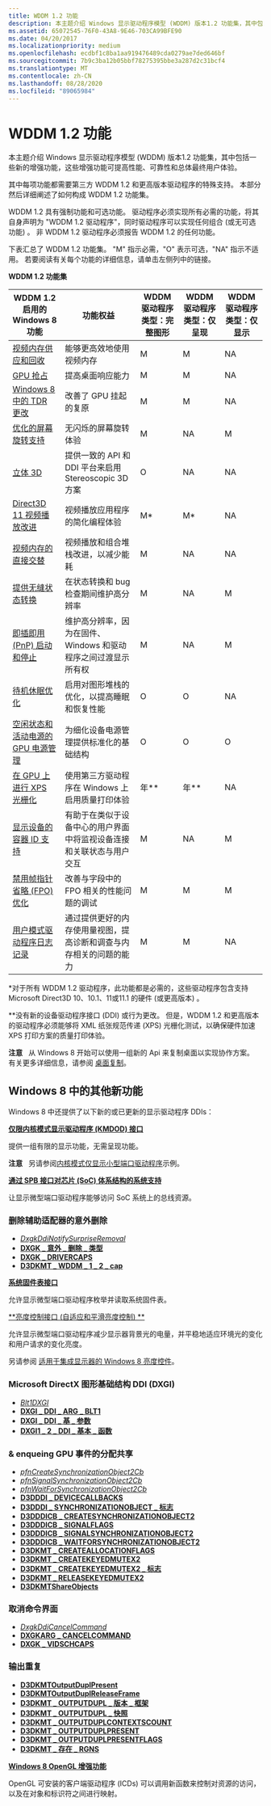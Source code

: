 ```yaml
---
title: WDDM 1.2 功能
description: 本主题介绍 Windows 显示驱动程序模型 (WDDM) 版本1.2 功能集，其中包括一些新的增强功能，这些增强功能可提高性能、可靠性和总体最终用户体验。
ms.assetid: 65072545-76F0-43A8-9E46-703CA99BFE90
ms.date: 04/20/2017
ms.localizationpriority: medium
ms.openlocfilehash: ecdbf1c8ba1aa919476489cda0279ae7ded646bf
ms.sourcegitcommit: 7b9c3ba12b05bbf78275395bbe3a287d2c31bcf4
ms.translationtype: MT
ms.contentlocale: zh-CN
ms.lasthandoff: 08/28/2020
ms.locfileid: "89065984"
---
```

# <a name="wddm-12-features"></a>WDDM 1.2 功能


本主题介绍 Windows 显示驱动程序模型 (WDDM) 版本1.2 功能集，其中包括一些新的增强功能，这些增强功能可提高性能、可靠性和总体最终用户体验。

其中每项功能都需要第三方 WDDM 1.2 和更高版本驱动程序的特殊支持。 本部分然后详细阐述了如何构成 WDDM 1.2 功能集。

WDDM 1.2 具有强制功能和可选功能。 驱动程序必须实现所有必需的功能，将其自身声明为 "WDDM 1.2 驱动程序"，同时驱动程序可以实现任何组合 (或无可选功能) 。 非 WDDM 1.2 驱动程序必须报告 WDDM 1.2 的任何功能。

下表汇总了 WDDM 1.2 功能集。 "M" 指示必需，"O" 表示可选，"NA" 指示不适用。 若要阅读有关每个功能的详细信息，请单击左侧列中的链接。

**WDDM 1.2 功能集**

| WDDM 1.2 启用的 Windows 8 功能                                                                         | 功能权益                                                                                                            | WDDM 驱动程序类型：完整图形 | WDDM 驱动程序类型：仅呈现 | WDDM 驱动程序类型：仅显示 |
|----------------------------------------------------------------------------------------------------------------|----------------------------------------------------------------------------------------------------------------------------|---------------------------------|-------------------------------|--------------------------------|
| [视频内存供应和回收](video-memory-offer-and-reclaim.md)                                           | 能够更高效地使用视频内存                                                                               | M                               | M                             | NA                             |
| [GPU 抢占](gpu-preemption.md)                                                                           | 提高桌面响应能力                                                                                            | M                               | M                             | NA                             |
| [Windows 8 中的 TDR 更改](tdr-changes-in-windows-8.md)                                                       | 改善了 GPU 挂起的复原                                                                                           | M                               | M                             | NA                             |
| [优化的屏幕旋转支持](optimized-screen-rotation-support.md)                                     | 无闪烁的屏幕旋转体验                                                                                 | M                               | NA                            | M                              |
| [立体 3D](stereoscopic-3d.md)                                                                         | 提供一致的 API 和 DDI 平台来启用 Stereoscopic 3D 方案                                             | O                               | NA                            | NA                             |
| [Direct3D 11 视频播放改进](d3d11-video-playback-improvements.md)                               | 视频播放应用程序的简化编程体验                                                          | M\*                             | M\*                           | NA                             |
| [视频内存的直接交替](direct-flip-of-video-memory.md)                                                 | 视频播放和组合堆栈改进，以减少能耗                                       | M                               | NA                            | NA                             |
| [提供无缝状态转换](seamless-state-transitions-in-wddm-1-2-and-later.md)                   | 在状态转换和 bug 检查期间维护高分辨率                                                   | M                               | NA                            | M                              |
| [即插即用 (PnP) 启动和停止](plug-and-play--pnp--start-and-stop-cases.md)                             | 维护高分辨率，因为在固件、Windows 和驱动程序之间过渡显示所有权                        | M                               | NA                            | M                              |
| [待机休眠优化](standby-hibernate-optimizations.md)                                         | 启用对图形堆栈的优化，以提高睡眠和恢复性能                                     | O                               | O                             | NA                             |
| [空闲状态和活动电源的 GPU 电源管理](gpu-power-management-of-idle-and-active-power.md)      | 为细化设备电源管理提供标准化的基础结构                                            | O                               | O                             | O                              |
| [在 GPU 上进行 XPS 光栅化](xps-rasterization-on-the-gpu.md)                                               | 使用第三方驱动程序在 Windows 上启用质量打印体验                                                  | 年\*\*                           | 年\*\*                         | NA                             |
| [显示设备的容器 ID 支持](container-id-support-for-displays-.md)                                    | 有助于在类似于设备中心的用户界面中将监视设备连接和关联状态与用户交互 | M                               | NA                            | M                              |
| [禁用帧指针省略 (FPO) 优化](disabling-frame-pointer-omission--fpo--optimization.md) | 改善与字段中的 FPO 相关的性能问题的调试                                                     | M                               | M                             | M                              |
| [用户模式驱动程序日志记录](user-mode-driver-logging.md)                                                       | 通过提供更好的内存使用量视图，提高诊断和调查与内存相关的问题的能力              | M                               | M                             | NA                             |

 

\*对于所有 WDDM 1.2 驱动程序，此功能都是必需的，这些驱动程序包含支持 Microsoft Direct3D 10、10.1、11或11.1 的硬件 (或更高版本) 。

\*\*没有新的设备驱动程序接口 (DDI) 或行为更改。 但是，WDDM 1.2 和更高版本的驱动程序必须能够将 XML 纸张规范传递 (XPS) 光栅化测试，以确保硬件加速 XPS 打印方案的质量打印体验。

**注意**   从 Windows 8 开始可以使用一组新的 Api 来复制桌面以实现协作方案。 有关更多详细信息，请参阅 [桌面复制](desktop-duplication-api.md)。

 

## <a name="span-idadditional_new_features_in_windows_8spanspan-idadditional_new_features_in_windows_8spanspan-idadditional_new_features_in_windows_8spanadditional-new-features-in-windows8"></a><span id="Additional_new_features_in_Windows_8"></span><span id="additional_new_features_in_windows_8"></span><span id="ADDITIONAL_NEW_FEATURES_IN_WINDOWS_8"></span>Windows 8 中的其他新功能


Windows 8 中还提供了以下新的或已更新的显示驱动程序 DDIs：

[**仅限内核模式显示驱动程序 (KMDOD) 接口**](/windows-hardware/drivers/ddi/index)

提供一组有限的显示功能，无需呈现功能。

**注意**   另请参阅[内核模式仅显示小型端口驱动程序](https://go.microsoft.com/fwlink/p/?linkid=258742)示例。

 

[**通过 SPB 接口对芯片 (SoC) 体系结构的系统支持**](/windows-hardware/drivers/ddi/index)

让显示微型端口驱动程序能够访问 SoC 系统上的总线资源。

### <a name="span-idsurprise_removal_of_secondary_adapterspanspan-idsurprise_removal_of_secondary_adapterspanspan-idsurprise_removal_of_secondary_adapterspansurprise-removal-of-secondary-adapter"></a><span id="Surprise_removal_of_secondary_adapter"></span><span id="surprise_removal_of_secondary_adapter"></span><span id="SURPRISE_REMOVAL_OF_SECONDARY_ADAPTER"></span>删除辅助适配器的意外删除

-   [*DxgkDdiNotifySurpriseRemoval*](/windows-hardware/drivers/ddi/dispmprt/nc-dispmprt-dxgkddi_notify_surprise_removal)
-   [**DXGK \_ 意外 \_ 删除 \_ 类型**](/windows-hardware/drivers/ddi/dispmprt/ne-dispmprt-_dxgk_surprise_removal_type)
-   [**DXGK \_ DRIVERCAPS**](/windows-hardware/drivers/ddi/d3dkmddi/ns-d3dkmddi-_dxgk_drivercaps)
-   [**D3DKMT \_ WDDM \_ 1 \_ 2 \_ cap**](./d3dkmt-wddm-1-2-caps.md)

[**系统固件表接口**](/windows-hardware/drivers/ddi/dispmprt/ns-dispmprt-_dxgk_firmware_table_interface)

允许显示微型端口驱动程序枚举并读取系统固件表。

[**亮度控制接口 (自适应和平滑亮度控制) **](/windows-hardware/drivers/ddi/index)

允许显示微型端口驱动程序减少显示器背景光的电量，并平稳地适应环境光的变化和用户请求的变化亮度。

另请参阅 [适用于集成显示器的 Windows 8 亮度控件](/previous-versions/windows/hardware/design/dn614018(v=vs.85))。

### <a name="span-idmicrosoft_directx_graphics_infrastructure_ddi__dxgi_spanspan-idmicrosoft_directx_graphics_infrastructure_ddi__dxgi_spanspan-idmicrosoft_directx_graphics_infrastructure_ddi__dxgi_spanmicrosoft-directx-graphics-infrastructure-ddi-dxgi"></a><span id="Microsoft_DirectX_Graphics_Infrastructure_DDI__DXGI_"></span><span id="microsoft_directx_graphics_infrastructure_ddi__dxgi_"></span><span id="MICROSOFT_DIRECTX_GRAPHICS_INFRASTRUCTURE_DDI__DXGI_"></span>Microsoft DirectX 图形基础结构 DDI (DXGI) 

-   [*Blt1DXGI*](/windows-hardware/drivers/ddi/dxgiddi/ns-dxgiddi-dxgi1_2_ddi_base_functions)
-   [**DXGI \_ DDI \_ ARG \_ BLT1**](/windows-hardware/drivers/ddi/dxgiddi/ns-dxgiddi-dxgi_ddi_arg_blt1)
-   [**DXGI \_ DDI \_ 基 \_ 参数**](/windows-hardware/drivers/ddi/dxgiddi/ns-dxgiddi-dxgi_ddi_base_args)
-   [**DXGI1 \_ 2 \_ DDI \_ 基本 \_ 函数**](/windows-hardware/drivers/ddi/dxgiddi/ns-dxgiddi-dxgi1_2_ddi_base_functions)

### <a name="span-idallocation_sharing___enqueing_gpu_eventsspanspan-idallocation_sharing___enqueing_gpu_eventsspanspan-idallocation_sharing___enqueing_gpu_eventsspanallocation-sharing--enqueing-gpu-events"></a><span id="Allocation_sharing___enqueing_GPU_events"></span><span id="allocation_sharing___enqueing_gpu_events"></span><span id="ALLOCATION_SHARING___ENQUEING_GPU_EVENTS"></span>& enqueing GPU 事件的分配共享

-   [*pfnCreateSynchronizationObject2Cb*](/windows-hardware/drivers/ddi/d3dumddi/nc-d3dumddi-pfnd3dddi_createsynchronizationobject2cb)
-   [*pfnSignalSynchronizationObject2Cb*](/windows-hardware/drivers/ddi/d3dumddi/nc-d3dumddi-pfnd3dddi_signalsynchronizationobject2cb)
-   [*pfnWaitForSynchronizationObject2Cb*](/windows-hardware/drivers/ddi/d3dumddi/nc-d3dumddi-pfnd3dddi_waitforsynchronizationobject2cb)
-   [**D3DDDI \_ DEVICECALLBACKS**](/windows-hardware/drivers/ddi/d3dumddi/ns-d3dumddi-_d3dddi_devicecallbacks)
-   [**D3DDDI \_ SYNCHRONIZATIONOBJECT \_ 标志**](/windows-hardware/drivers/ddi/d3dukmdt/ns-d3dukmdt-_d3dddi_synchronizationobject_flags)
-   [**D3DDDICB \_ CREATESYNCHRONIZATIONOBJECT2**](/windows-hardware/drivers/ddi/d3dumddi/ns-d3dumddi-_d3dddicb_createsynchronizationobject2)
-   [**D3DDDICB \_ SIGNALFLAGS**](/windows-hardware/drivers/ddi/d3dukmdt/ns-d3dukmdt-_d3dddicb_signalflags)
-   [**D3DDDICB \_ SIGNALSYNCHRONIZATIONOBJECT2**](/windows-hardware/drivers/ddi/d3dumddi/ns-d3dumddi-_d3dddicb_signalsynchronizationobject2)
-   [**D3DDDICB \_ WAITFORSYNCHRONIZATIONOBJECT2**](/windows-hardware/drivers/ddi/d3dumddi/ns-d3dumddi-_d3dddicb_waitforsynchronizationobject2)
-   [**D3DKMT \_ CREATEALLOCATIONFLAGS**](/windows-hardware/drivers/ddi/d3dkmthk/ns-d3dkmthk-_d3dkmt_createallocationflags)
-   [**D3DKMT \_ CREATEKEYEDMUTEX2**](/windows-hardware/drivers/ddi/d3dkmthk/ns-d3dkmthk-_d3dkmt_createkeyedmutex2)
-   [**D3DKMT \_ CREATEKEYEDMUTEX2 \_ 标志**](/windows-hardware/drivers/ddi/d3dkmthk/ns-d3dkmthk-_d3dkmt_createkeyedmutex2_flags)
-   [**D3DKMT \_ RELEASEKEYEDMUTEX2**](/windows-hardware/drivers/ddi/d3dkmthk/ns-d3dkmthk-_d3dkmt_releasekeyedmutex2)
-   [**D3DKMTShareObjects**](/windows-hardware/drivers/ddi/d3dkmthk/nf-d3dkmthk-d3dkmtshareobjects)

### <a name="span-idcancel_command_interfacespanspan-idcancel_command_interfacespanspan-idcancel_command_interfacespancancel-command-interface"></a><span id="Cancel_command_interface"></span><span id="cancel_command_interface"></span><span id="CANCEL_COMMAND_INTERFACE"></span>取消命令界面

-   [*DxgkDdiCancelCommand*](/windows-hardware/drivers/ddi/d3dkmddi/nc-d3dkmddi-dxgkddi_cancelcommand)
-   [**DXGKARG \_ CANCELCOMMAND**](/windows-hardware/drivers/ddi/d3dkmddi/ns-d3dkmddi-_dxgkarg_cancelcommand)
-   [**DXGK \_ VIDSCHCAPS**](/windows-hardware/drivers/ddi/d3dkmddi/ns-d3dkmddi-_dxgk_vidschcaps)

### <a name="span-idoutput_duplicationspanspan-idoutput_duplicationspanspan-idoutput_duplicationspanoutput-duplication"></a><span id="Output_duplication"></span><span id="output_duplication"></span><span id="OUTPUT_DUPLICATION"></span>输出重复

-   [**D3DKMTOutputDuplPresent**](/windows-hardware/drivers/ddi/d3dkmthk/nf-d3dkmthk-d3dkmtoutputduplpresent)
-   [**D3DKMTOutputDuplReleaseFrame**](/windows-hardware/drivers/ddi/d3dkmthk/nf-d3dkmthk-d3dkmtoutputduplreleaseframe)
-   [**D3DKMT \_ OUTPUTDUPL \_ 版本 \_ 框架**](/windows-hardware/drivers/ddi/d3dkmthk/ns-d3dkmthk-_d3dkmt_outputdupl_release_frame)
-   [**D3DKMT \_ OUTPUTDUPL \_ 快照**](/windows-hardware/drivers/ddi/d3dkmthk/ns-d3dkmthk-_d3dkmt_outputdupl_snapshot)
-   [**D3DKMT \_ OUTPUTDUPLCONTEXTSCOUNT**](/windows-hardware/drivers/ddi/d3dkmthk/ns-d3dkmthk-_d3dkmt_outputduplcontextscount)
-   [**D3DKMT \_ OUTPUTDUPLPRESENT**](/windows-hardware/drivers/ddi/d3dkmthk/ns-d3dkmthk-_d3dkmt_outputduplpresent)
-   [**D3DKMT \_ OUTPUTDUPLPRESENTFLAGS**](/windows-hardware/drivers/ddi/d3dkmthk/ns-d3dkmthk-_d3dkmt_outputduplpresentflags)
-   [**D3DKMT \_ 存在 \_ RGNS**](/windows-hardware/drivers/ddi/d3dkmthk/ns-d3dkmthk-_d3dkmt_present_rgns)

[**Windows 8 OpenGL 增强功能**](supporting-opengl-enhancements.md)

OpenGL 可安装的客户端驱动程序 (ICDs) 可以调用新函数来控制对资源的访问，以及在对象和标识符之间进行映射。

 

